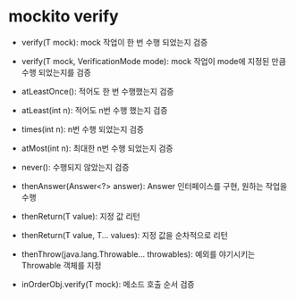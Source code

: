 # mockito verify

- verify(T mock): mock 작업이 한 번 수행 되었는지 검증
- verify(T mock, VerificationMode mode): mock 작업이 mode에 지정된 만큼 수행 되었는지를 검증

- atLeastOnce(): 적어도 한 번 수행했는지 검증
- atLeast(int n): 적어도 n번 수행 했는지 검증
- times(int n): n번 수행 되었는지 검증
- atMost(int n): 최대한 n번 수행 되었는지 검증
- never(): 수행되지 않았는지 검증

- thenAnswer(Answer<?> answer): Answer 인터페이스를 구현, 원하는 작업을 수행
- thenReturn(T value): 지정 값 리턴
- thenReturn(T value, T... values): 지정 값을 순차적으로 리턴
- thenThrow(java.lang.Throwable... throwables): 예외를 야기시키는 Throwable 객체를 지정

- inOrderObj.verify(T mock): 메소드 호출 순서 검증
